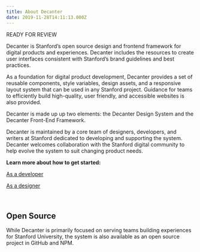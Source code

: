 ```yaml
---
title: About Decanter
date: 2019-11-28T14:11:13.000Z
---
```

READY FOR REVIEW

<p class="su-intro-text">Decanter is Stanford’s open source design and frontend framework for digital products and experiences. Decanter includes the resources to create user interfaces consistent with Stanford’s brand guidelines and best practices.</p>

As a foundation for digital product development, Decanter provides a set of reusable components, style variables, design assets, and a responsive layout system that can be used in any Stanford project. Guidance for teams to efficiently build high-quality, user friendly, and accessible websites is also provided. 

Decanter is made up up two elements: the Decanter Design System and the Decanter Front-End Framework.

Decanter is maintained by a core team of designers, developers, and writers at Stanford dedicated to developing and supporting the system. Decanter welcomes collaboration with the Stanford digital community to help evolve the system to suit changing product needs. 

**Learn more about how to get started:**

<p><a href="/page/use-decanter-as-a-developer/" class="su-button"> As a developer</a></p>
<p><a href="/page/use-decanter-as-a-designer/" class="su-button"> As a designer</a></p>

</br>


## Open Source

While Decanter is primarily focused on serving teams building experiences for Stanford University, the system is also available as an open source project in GitHub and NPM.
